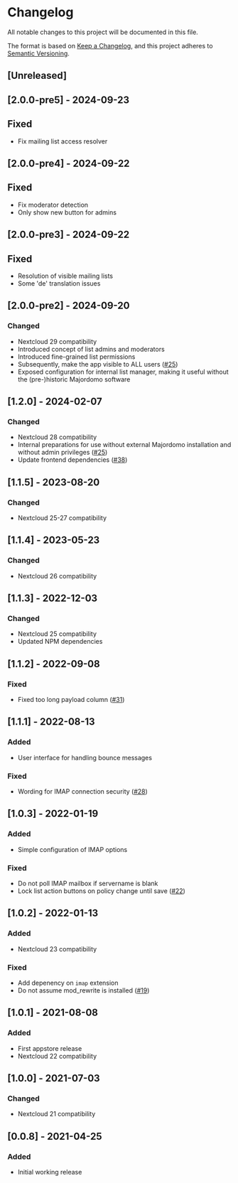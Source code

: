 # Changelog
All notable changes to this project will be documented in this file.

The format is based on [Keep a Changelog](https://keepachangelog.com/en/1.0.0/),
and this project adheres to [Semantic Versioning](https://semver.org/spec/v2.0.0.html).

## [Unreleased]

## [2.0.0-pre5] - 2024-09-23
## Fixed
- Fix mailing list access resolver

## [2.0.0-pre4] - 2024-09-22
## Fixed
- Fix moderator detection
- Only show new button for admins

## [2.0.0-pre3] - 2024-09-22
## Fixed
- Resolution of visible mailing lists
- Some 'de' translation issues

## [2.0.0-pre2] - 2024-09-20
### Changed
- Nextcloud 29 compatibility
- Introduced concept of list admins and moderators
- Introduced fine-grained list permissions
- Subsequently, make the app visible to ALL users ([#25](https://github.com/mziech/nextcloud-majordomo/issues/25))
- Exposed configuration for internal list manager, making it useful without the (pre-)historic Majordomo software

## [1.2.0] - 2024-02-07
### Changed
- Nextcloud 28 compatibility
- Internal preparations for use without external Majordomo installation and without admin privileges ([#25](https://github.com/mziech/nextcloud-majordomo/issues/25))
- Update frontend dependencies ([#38](https://github.com/mziech/nextcloud-majordomo/issues/38))

## [1.1.5] - 2023-08-20
### Changed
- Nextcloud 25-27 compatibility

## [1.1.4] - 2023-05-23
### Changed
- Nextcloud 26 compatibility

## [1.1.3] - 2022-12-03
### Changed
- Nextcloud 25 compatibility
- Updated NPM dependencies

## [1.1.2] - 2022-09-08
### Fixed
- Fixed too long payload column ([#31](https://github.com/mziech/nextcloud-majordomo/issues/31))

## [1.1.1] - 2022-08-13
### Added
- User interface for handling bounce messages

### Fixed
- Wording for IMAP connection security ([#28](https://github.com/mziech/nextcloud-majordomo/issues/28))

## [1.0.3] - 2022-01-19
### Added
- Simple configuration of IMAP options

### Fixed
- Do not poll IMAP mailbox if servername is blank
- Lock list action buttons on policy change until save ([#22](https://github.com/mziech/nextcloud-majordomo/issues/22))

## [1.0.2] - 2022-01-13
### Added
- Nextcloud 23 compatibility

### Fixed
- Add depenency on `imap` extension
- Do not assume mod_rewrite is installed ([#19](https://github.com/mziech/nextcloud-majordomo/issues/19))

## [1.0.1] - 2021-08-08
### Added
- First appstore release
- Nextcloud 22 compatibility

## [1.0.0] - 2021-07-03
### Changed
- Nextcloud 21 compatibility

## [0.0.8] - 2021-04-25
### Added
- Initial working release
